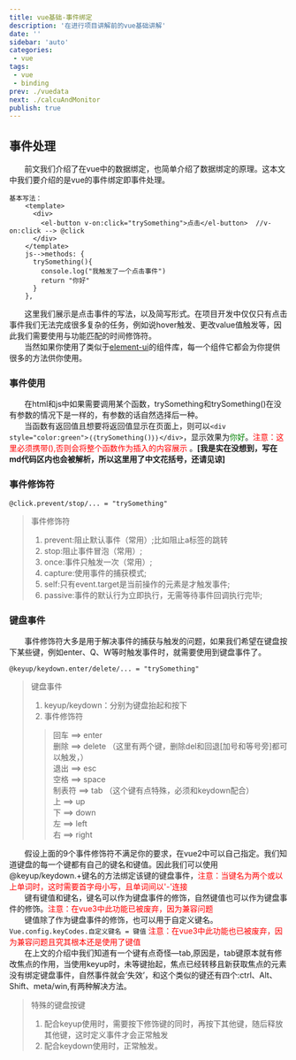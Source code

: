 ```yaml
---
title: vue基础-事件绑定
description: '在进行项目讲解前的vue基础讲解'
date: ''
sidebar: 'auto'
categories: 
 - vue
tags: 
 - vue
 - binding
prev: ./vuedata
next: ./calcuAndMonitor
publish: true
---
```


## 事件处理

&nbsp;&nbsp;&nbsp;&nbsp;&nbsp;&nbsp;&nbsp;前文我们介绍了在vue中的数据绑定，也简单介绍了数据绑定的原理。这本文中我们要介绍的是vue的事件绑定即事件处理。
```
基本写法：
    <template>
      <div>
        <el-button v-on:click="trySomething">点击</el-button>  //v-on:click --> @click
      </div>
    </template>
    js-->methods: {
      trySomething(){
        console.log("我触发了一个点击事件")
        return "你好"
      }
    },
```
&nbsp;&nbsp;&nbsp;&nbsp;&nbsp;&nbsp;&nbsp;这里我们展示是点击事件的写法，以及简写形式。在项目开发中仅仅只有点击事件我们无法完成很多复杂的任务，例如说hover触发、更改value值触发等，因此我们需要使用与功能匹配的时间修饰符。  
&nbsp;&nbsp;&nbsp;&nbsp;&nbsp;&nbsp;&nbsp;当然如果你使用了类似于[element-ui](https://element.eleme.cn/#/zh-CN/component/installation)的组件库，每一个组件它都会为你提供很多的方法供你使用。

### 事件使用
&nbsp;&nbsp;&nbsp;&nbsp;&nbsp;&nbsp;&nbsp;在html和js中如果需要调用某个函数，trySomething和trySomething()在没有参数的情况下是一样的，有参数的话自然选择后一种。  
&nbsp;&nbsp;&nbsp;&nbsp;&nbsp;&nbsp;&nbsp;当函数有返回值且想要将返回值显示在页面上，则可以`<div style="color:green">｛｛trySomething()｝｝</div>`，显示效果为<span style="color:green">你好</span>。<span style="color:red">注意：这里必须携带(),否则会将整个函数作为插入的内容展示</span> 。**[我是实在没想到，写在md代码区内也会被解析，所以这里用了中文花括号，还请见谅]**

### 事件修饰符

`@click.prevent/stop/... = "trySomething"`
> 事件修饰符
> 1. prevent:阻止默认事件（常用）;比如阻止a标签的跳转
> 2. stop:阻止事件冒泡（常用）;
> 3. once:事件只触发一次（常用）;
> 4. capture:使用事件的捕获模式;
> 5. self:只有event.target是当前操作的元素是才触发事件;
> 6. passive:事件的默认行为立即执行，无需等待事件回调执行完毕;

### 键盘事件

&nbsp;&nbsp;&nbsp;&nbsp;&nbsp;&nbsp;&nbsp;事件修饰符大多是用于解决事件的捕获与触发的问题，如果我们希望在键盘按下某些键，例如enter、Q、W等时触发事件时，就需要使用到键盘事件了。

`@keyup/keydown.enter/delete/... = "trySomething"`
> 键盘事件
> 1. keyup/keydown：分别为键盘抬起和按下
> 2. 事件修饰符
>> 回车 ==> enter  
>> 删除 ==> delete （这里有两个键，删除del和回退[加号和等号旁]都可以触发，）  
>> 退出 ==> esc  
>> 空格 ==> space  
>> 制表符 ==> tab  （这个键有点特殊，必须和keydown配合）  
>> 上 ==> up  
>> 下 ==> down  
>> 左 ==> left  
>> 右 ==> right  

&nbsp;&nbsp;&nbsp;&nbsp;&nbsp;&nbsp;&nbsp;假设上面的9个事件修饰符不满足你的要求，在vue2中可以自己指定。我们知道键盘的每一个键都有自己的键名和键值。因此我们可以使用@keyup/keydown.+键名的方法绑定该键的键盘事件，<span style="color:red">注意：当键名为两个或以上单词时，这时需要首字母小写，且单词间以'-'连接</span>  
&nbsp;&nbsp;&nbsp;&nbsp;&nbsp;&nbsp;&nbsp;键有键值和键名，键名可以作为键盘事件的修饰，自然键值也可以作为键盘事件的修饰。<span style="color:red">注意：在vue3中此功能已被废弃，因为兼容问题</span>  
&nbsp;&nbsp;&nbsp;&nbsp;&nbsp;&nbsp;&nbsp;键值除了作为键盘事件的修饰，也可以用于自定义键名。`Vue.config.keyCodes.自定义键名 = 键值`<span style="color:red"> 注意：在vue3中此功能也已被废弃，因为兼容问题且究其根本还是使用了键值</span>  
&nbsp;&nbsp;&nbsp;&nbsp;&nbsp;&nbsp;&nbsp;在上文的介绍中我们知道有一个键有点奇怪—tab,原因是，tab键原本就有修改焦点的作用，当使用keyup时，未等键抬起，焦点已经转移且新获取焦点的元素没有绑定键盘事件，自然事件就会‘失效’，和这个类似的键还有四个:ctrl、Alt、Shift、meta/win,有两种解决方法。  

> 特殊的键盘按键
> 1. 配合keyup使用时，需要按下修饰键的同时，再按下其他键，随后释放其他键，这时定义事件才会正常触发
> 2. 配合keydown使用时，正常触发。








